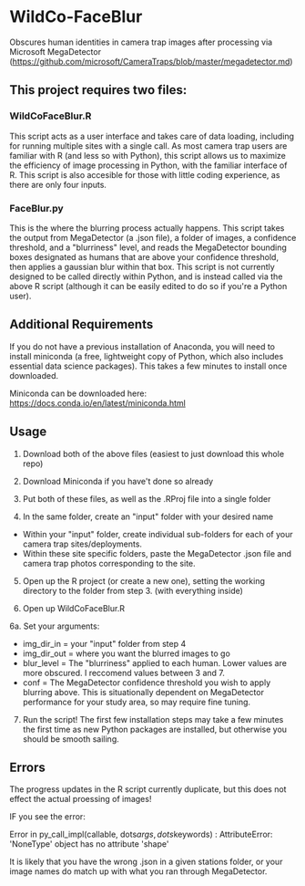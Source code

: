 # WildCo-FaceBlur
Obscures human identities in camera trap images after processing via Microsoft MegaDetector (https://github.com/microsoft/CameraTraps/blob/master/megadetector.md)

## This project requires two files:
### WildCoFaceBlur.R
This script acts as a user interface and takes care of data loading, including for running multiple sites with a single call. As most camera trap users are familiar with R (and less so with Python), this script allows us to maximize the efficiency of image processing in Python, with the familiar interface of R. This script is also accesible for those with little coding experience, as there are only four inputs. 

### FaceBlur.py
This is the where the blurring process actually happens. This script takes the output from MegaDetector (a .json file), a folder of images, a confidence threshold, and a "blurriness" level, and reads the MegaDetector bounding boxes designated as humans that are above your confidence threshold, then applies a gaussian blur within that box. This script is not currently designed to be called directly within Python, and is instead called via the above R script (although it can be easily edited to do so if you're a Python user). 

## Additional Requirements
If you do not have a previous installation of Anaconda, you will need to install miniconda (a free, lightweight copy of Python, which also includes essential data science packages). This takes a few minutes to install once downloaded. 

Miniconda can be downloaded here: https://docs.conda.io/en/latest/miniconda.html

## Usage
1. Download both of the above files (easiest to just download this whole repo)

2. Download Miniconda if you have't done so already

3. Put both of these files, as well as the .RProj file into a single folder 

4. In the same folder, create an "input" folder with your desired name
* Within your "input" folder, create individual sub-folders for each of your camera trap sites/deployments. 
* Within these site specific folders, paste the MegaDetector .json file and camera trap photos corresponding to the site. 
  
5. Open up the R project (or create a new one), setting the working directory to the folder from step 3. (with everything inside)

6. Open up WildCoFaceBlur.R 

6a. Set your arguments:
* img_dir_in = your "input" folder from step 4
* img_dir_out = where you want the blurred images to go
* blur_level = The "blurriness" applied to each human. Lower values are more obscured. I reccomend values between 3 and 7. 
* conf = The MegaDetector confidence threshold you wish to apply blurring above. This is situationally dependent on MegaDetector performance for your study area, so may     require fine tuning. 
    
7. Run the script! The first few installation steps may take a few minutes the first time as new Python packages are installed, but otherwise you should be smooth sailing. 

## Errors

The progress updates in the R script currently duplicate, but this does not effect the actual proessing of images!

IF you see the error: 

 Error in py_call_impl(callable, dots$args, dots$keywords) : 
  AttributeError: 'NoneType' object has no attribute 'shape' 
  
It is likely that you have the wrong .json in a given stations folder, or your image names do match up with what you ran through MegaDetector. 


